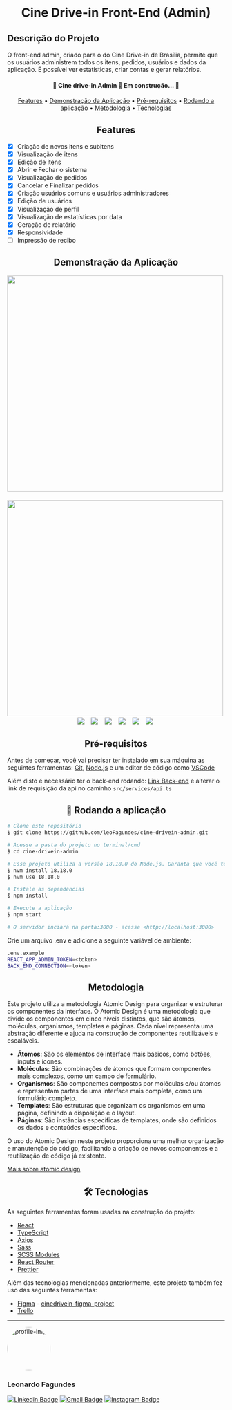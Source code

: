 <h1 align="center">Cine Drive-in Front-End (Admin)</h1>

## Descrição do Projeto
<p>O front-end admin, criado para o do Cine Drive-in de Brasília, permite que os usuários administrem todos os itens, pedidos, usuários e dados da aplicação. É possível ver estatísticas, criar contas e gerar relatórios. </p>

<h4 align="center"> 
	🚧  Cine drive-in Admin 🚀 Em construção...  🚧
</h4>

<p align="center">
 <a href="#features">Features</a> •
 <a href="#demonstracao-da-aplicacao">Demonstração da Aplicação</a> • 
 <a href="#pre-requisitos">Pré-requisitos</a> • 
 <a href="#rodando-a-aplicacao">Rodando a aplicação</a> • 
 <a href="#metodologia">Metodologia</a> • 
 <a href="#tecnologias">Tecnologias</a>
</p>

<h2 align="center" id="features">Features</h2>

- [x] Criação de novos itens e subitens
- [x] Visualização de itens 
- [x] Edição de itens
- [x] Abrir e Fechar o sistema
- [x] Visualização de pedidos
- [x] Cancelar e Finalizar pedidos
- [x] Criação usuários comuns e usuários administradores
- [x] Edição de usuários
- [x] Visualização de perfil
- [x] Visualização de estatísticas por data
- [X] Geração de relatório
- [X] Responsividade
- [ ] Impressão de recibo

<h2 align="center" id="demonstracao-da-aplicacao">Demonstração da Aplicação</h2>

<div align="center">
<img src="https://github.com/leoFagundes/cine-drivein-admin/blob/main/public/assets/github/signup_template.png" height="500px" />‎ ‎  ‎  ‎ 	
<img src="https://github.com/leoFagundes/cine-drivein-admin/blob/main/public/assets/github/login_template.png" height="500px" />‎ ‎ 
</div>

<div align="center">
<img src="https://github.com/leoFagundes/cine-drivein-admin/blob/main/public/assets/github/orders1_template.png" />‎ ‎  ‎  ‎ 	
<img src="https://github.com/leoFagundes/cine-drivein-admin/blob/main/public/assets/github/orders2_template.png" />‎ ‎  ‎  ‎ 	
<img src="https://github.com/leoFagundes/cine-drivein-admin/blob/main/public/assets/github/register_template.png" />‎ ‎  ‎  ‎ 	
<img src="https://github.com/leoFagundes/cine-drivein-admin/blob/main/public/assets/github/home_template.png" />‎ ‎  ‎  ‎ 	
<img src="https://github.com/leoFagundes/cine-drivein-admin/blob/main/public/assets/github/stock_template.png" />‎ ‎  ‎  ‎ 	
<img src="https://github.com/leoFagundes/cine-drivein-admin/blob/main/public/assets/github/users_template.png" />‎ ‎
</div>

<h2 align="center" id="pre-requisitos">Pré-requisitos</h2>

Antes de começar, você vai precisar ter instalado em sua máquina as seguintes ferramentas:
[Git](https://git-scm.com), [Node.js](https://nodejs.org/en/) e um editor de código como [VSCode](https://code.visualstudio.com/)

Além disto é necessário ter o back-end rodando: [Link Back-end](https://github.com/leoFagundes/cine-drivein-backend) e alterar o link de requisição da api no caminho `src/services/api.ts`

<h2 align="center" id="rodando-a-aplicacao">🚀 Rodando a aplicação</h2>

```bash
# Clone este repositório
$ git clone https://github.com/leoFagundes/cine-drivein-admin.git

# Acesse a pasta do projeto no terminal/cmd
$ cd cine-drivein-admin

# Esse projeto utiliza a versão 18.18.0 do Node.js. Garanta que você tenha o NVM instalado e utilize o comando abaixo para usar a versão correta:
$ nvm install 18.18.0
$ nvm use 18.18.0

# Instale as dependências
$ npm install

# Execute a aplicação
$ npm start

# O servidor inciará na porta:3000 - acesse <http://localhost:3000>
```

Crie um arquivo .env e adicione a seguinte variável de ambiente:

```bash
.env.example
REACT_APP_ADMIN_TOKEN=<token>
BACK_END_CONNECTION=<token>
```

<h2 align="center" id="metodologia">Metodologia</h2>

Este projeto utiliza a metodologia Atomic Design para organizar e estruturar os componentes da interface. O Atomic Design é uma metodologia que divide os componentes em cinco níveis distintos, que são átomos, moléculas, organismos, templates e páginas. Cada nível representa uma abstração diferente e ajuda na construção de componentes reutilizáveis e escaláveis.

- **Átomos**: São os elementos de interface mais básicos, como botões, inputs e ícones.
- **Moléculas**: São combinações de átomos que formam componentes mais complexos, como um campo de formulário.
- **Organismos**: São componentes compostos por moléculas e/ou átomos e representam partes de uma interface mais completa, como um formulário completo.
- **Templates**: São estruturas que organizam os organismos em uma página, definindo a disposição e o layout.
- **Páginas**: São instâncias específicas de templates, onde são definidos os dados e conteúdos específicos.

O uso do Atomic Design neste projeto proporciona uma melhor organização e manutenção do código, facilitando a criação de novos componentes e a reutilização de código já existente.

[Mais sobre atomic design](https://medium.com/pretux/atomic-design-o-que-%C3%A9-como-surgiu-e-sua-import%C3%A2ncia-para-a-cria%C3%A7%C3%A3o-do-design-system-e3ac7b5aca2c)

<h2 align="center" id="tecnologias">🛠 Tecnologias</h2>

As seguintes ferramentas foram usadas na construção do projeto:

- [React](https://pt-br.reactjs.org/)
- [TypeScript](https://www.typescriptlang.org/)
- [Axios](https://axios-http.com/)
- [Sass](https://sass-lang.com/)
- [SCSS Modules](https://github.com/css-modules/css-modules)
- [React Router](https://reactrouter.com/)
- [Prettier](https://prettier.io/)
<!-- - [Jest](https://jestjs.io/) -->

Além das tecnologias mencionadas anteriormente, este projeto também fez uso das seguintes ferramentas:

- [Figma](https://www.figma.com/) - [cinedrivein-figma-project](https://www.figma.com/design/Ncvt08SckbhsoT7WICYOqT/Cine-Drive-in-Design?t=LlVivFnYAzPjv1KN-1)
- [Trello](https://trello.com/) 

---

 <img style="border-radius: 50%;" src="https://github.com/leoFagundes.png" width="100px;" alt="profile-img"/>
 <h3><b>Leonardo Fagundes</b></h3>

[![Linkedin Badge](https://img.shields.io/badge/-Leonardo%20Fagundes-blue?style=flat-square&logo=Linkedin&logoColor=white&link=https://www.linkedin.com/in/leonardo-fagundes-5a348a248/)](https://www.linkedin.com/in/leonardo-fagundes-5a348a248/) 
[![Gmail Badge](https://img.shields.io/badge/-leofagundes2015@gmail.com-c14438?style=flat-square&logo=Gmail&logoColor=white&link=mailto:leofagundes2015@gmail.com)](mailto:leofagundes2015@gmail.com)
[![Instagram Badge](https://img.shields.io/badge/-@leo.fagundes.50-E4405F?style=flat-square&labelColor=E4405F&logo=instagram&logoColor=white&link=https://www.instagram.com/leo.fagundes.50/)](https://www.instagram.com/leo.fagundes.50/) 

<!-- - licença (https://blog.rocketseat.com.br/como-fazer-um-bom-readme) -->

